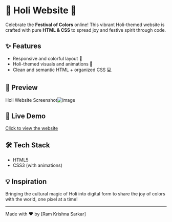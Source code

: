 # 🎨 Holi Website 🌈

Celebrate the **Festival of Colors** online! This vibrant Holi-themed website is crafted with pure **HTML & CSS** to spread joy and festive spirit through code.

## ✨ Features
- Responsive and colorful layout 🎉
- Holi-themed visuals and animations 🌸
- Clean and semantic HTML + organized CSS 💻

## 📸 Preview
Holi Website Screenshot![image](https://github.com/user-attachments/assets/8237b93d-b838-4866-a096-8a8ee7a065d5)


## 🚀 Live Demo
[Click to view the website](https://404codeerror.github.io/Holi-Website/)
 


## 🛠️ Tech Stack
- HTML5
- CSS3 (with animations)

## 💡 Inspiration
Bringing the cultural magic of Holi into digital form to share the joy of colors with the world, one pixel at a time!

---

Made with ❤️ by [Ram Krishna Sarkar]
